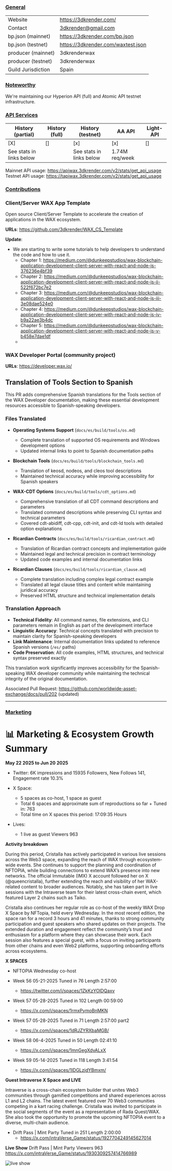 ### <ins>General</ins>

|                    |                                    |
| ------------------ | ---------------------------------- |
| Website            | https://3dkrender.com/             |
| Contact            | 3dkrender@gmail.com                |
| bp.json (mainnet)  | https://3dkrender.com/bp.json      |
| bp.json (testnet)  | https://3dkrender.com/waxtest.json |
| producer (mainnet) | 3dkrenderwax                       |
| producer (testnet) | 3dkrenderwax                       |
| Guild Jurisdiction | Spain                              |

### <ins>Noteworthy</ins>

We're maintaining our Hyperion API (full) and Atomic API testnet infrastructure.

### <ins>API Services</ins>

| History (partial)        | History (full) | History (testnet)        | AA API         | Light-API |
| ------------------------ | -------------- | ------------------------ | -------------- | --------- |
| [X]                      | []             | [x]                      | [x]            | []        |
| See stats in links below |                | See stats in links below | 1.74M req/week |           |

Mainnet API usage: https://apiwax.3dkrender.com/v2/stats/get_api_usage
Testnet API usage: https://tapiwax.3dkrender.com/v2/stats/get_api_usage

### <ins>Contributions</ins>

### Client/Server WAX App Template

Open source Client/Server Template to accelerate the creation of applications in the WAX ecosystem.

**URLs**: https://github.com/3dkrender/WAX_CS_Template

**Update**:

- We are starting to write some tutorials to help developers to understand the code and how to use it.
  - Chapter 1: https://medium.com/@dunkeepstudios/wax-blockchain-application-development-client-server-with-react-and-node-js-376236e4bf39
  - Chapter 2: https://medium.com/@dunkeepstudios/wax-blockchain-application-development-client-server-with-react-and-node-js-ii-522f672bc7e2
  - Chapter 3: https://medium.com/@dunkeepstudios/wax-blockchain-application-development-client-server-with-react-and-node-js-iii-3e08dae524e0
  - Chapter 4: https://medium.com/@dunkeepstudios/wax-blockchain-application-development-client-server-with-react-and-node-js-iv-b9a22ae3b4dc
  - Chapter 5: https://medium.com/@dunkeepstudios/wax-blockchain-application-development-client-server-with-react-and-node-js-v-b458e7dae1df
  - 
### WAX Developer Portal (community project)

**URLs**: https://developer.wax.io/

## Translation of Tools Section to Spanish

This PR adds comprehensive Spanish translations for the Tools section of the WAX Developer documentation, making these essential development resources accessible to Spanish-speaking developers.

### Files Translated

- **Operating Systems Support** (`docs/es/build/tools/os.md`)
  - Complete translation of supported OS requirements and Windows development options
  - Updated internal links to point to Spanish documentation paths

- **Blockchain Tools** (`docs/es/build/tools/blockchain_tools.md`)
  - Translation of keosd, nodeos, and cleos tool descriptions
  - Maintained technical accuracy while improving accessibility for Spanish speakers

- **WAX-CDT Options** (`docs/es/build/tools/cdt_options.md`)
  - Comprehensive translation of all CDT command descriptions and parameters
  - Translated command descriptions while preserving CLI syntax and technical parameters
  - Covered cdt-abidiff, cdt-cpp, cdt-init, and cdt-ld tools with detailed option explanations

- **Ricardian Contracts** (`docs/es/build/tools/ricardian_contract.md`)
  - Translation of Ricardian contract concepts and implementation guide
  - Maintained legal and technical precision in contract terminology
  - Updated code examples and internal documentation links

- **Ricardian Clauses** (`docs/es/build/tools/ricardian_clause.md`)
  - Complete translation including complex legal contract example
  - Translated all legal clause titles and content while maintaining juridical accuracy
  - Preserved HTML structure and technical implementation details

### Translation Approach

- **Technical Fidelity**: All command names, file extensions, and CLI parameters remain in English as part of the development interface
- **Linguistic Accuracy**: Technical concepts translated with precision to maintain clarity for Spanish-speaking developers
- **Link Maintenance**: Internal documentation links updated to reference Spanish versions (`/es/` paths)
- **Code Preservation**: All code examples, HTML structures, and technical syntax preserved exactly

This translation work significantly improves accessibility for the Spanish-speaking WAX developer community while maintaining the technical integrity of the original documentation.

Associated Pull Request: https://github.com/worldwide-asset-exchange/docs/pull/202 (updated)

---

### <ins>Marketing</ins>

# 📊 Marketing & Ecosystem Growth Summary

**May 22 2025 to Jun 20 2025**

- Twitter: 6K impressions and 15935 Followers, New Follows 141, Engagement rate 10.3%
  
- X Space: 
  - 5 spaces as co-host, 1 space as guest
  - Total 6 spaces and approximate sum of reproductions so far + Tuned in: 763
  - Total time on X spaces this period: 17:09:35 Hours
- Lives:
  - 1 live as guest Viewers 963


**Activity breakdown**

During this period, Cristalla has actively participated in various live sessions across the Web3 space, expanding the reach of WAX through ecosystem-wide events. She continues to support the planning and coordination of NFTOPIA, while building connections to extend WAX’s presence into new networks. The official Immutable (IMX) X account followed her on X (@queencristalla), further extending the reach and visibility of her WAX-related content to broader audiences.
Notably, she has taken part in live sessions with the Intraverse team for their latest cross-chain event, which featured Layer 2 chains such as Taiko. 

Cristalla also continues her regular role as co-host of the weekly WAX Drop X Space by NFTopia, held every Wednesday. In the most recent edition, the space ran for a record 3 hours and 41 minutes, thanks to strong community participation and guest speakers who shared updates on their projects. The extended duration and engagement reflect the community’s trust and enthusiasm for a platform where they can showcase their work. Each session also features a special guest, with a focus on inviting participants from other chains and even Web2 platforms, supporting onboarding efforts across ecosystems.

**X SPACES**

- NFTOPIA Wednesday co-host 

- Week 56 05-21-2025 Tuned in 76 Length 2:57:00
  - https://twitter.com/i/spaces/1ZkKzYOlDQaxv

- Week 57 05-28-2025 Tuned in 102 Length 00:59:00
  - https://x.com/i/spaces/1rmxPymoBnMKN

- Week 57 05-28-2025 Tuned in 71 Length 2:57:00 part2
  - https://x.com/i/spaces/1dRJZYRXbaMGB/

- Week 58 06-4-2025 Tuned in 50 Length 02:41:10
  - https://x.com/i/spaces/1mnGegXdvALxX

- Week 59 05-14-2025 Tuned in 118 Length 3:41:54
  - https://x.com/i/spaces/1lDGLzjdYBmxm/ 

**Guest Intraverse X Space and LIVE**

Intraverse is a cross-chain ecosystem builder that unites Web3 communities through gamified competitions and shared experiences across L1 and L2 chains. The latest event featured over 70 Web3 communities competing in a kart racing challenge. Cristalla was invited to participate in the social segments of the event as a representative of Rada Quest/WAX. She also took the opportunity to promote the upcoming NFTOPIA event to a diverse, multi-chain audience.

- Drift Pass | Mint Party Tuned in 251 Length 2:00:00
  - https://x.com/intraVerse_Game/status/1927704249145627014

**Live Show**
Drift Pass | Mint Party Viewers 963 
https://x.com/intraVerse_Game/status/1930309257414766989

![live show](https://3dkrender.com/wp-content/uploads/2025/06/image001.png)